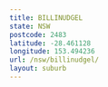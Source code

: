 ```yaml
---
title: BILLINUDGEL
state: NSW
postcode: 2483
latitude: -28.461128
longitude: 153.494236
url: /nsw/billinudgel/
layout: suburb
---
```

